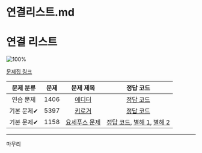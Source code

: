 # 연결리스트.md


# 연결 리스트

![100%](https://progress-bar.dev/3/?scale=3&title=progress&width=500&color=babaca&suffix=/3)

[문제집 링크](https://www.acmicpc.net/workbook/view/7308)

| 문제 분류 | 문제 | 문제 제목 | 정답 코드 |
| :--: | :--: | :--: | :--: |
| 연습 문제 | 1406 | [에디터](https://www.acmicpc.net/problem/1406) | [정답 코드](../0x04/solutions/1406.cpp) |
| 기본 문제✔ | 5397 | [키로거](https://www.acmicpc.net/problem/5397) | [정답 코드](../0x04/solutions/5397.cpp) |
| 기본 문제✔ | 1158 | [요세푸스 문제](https://www.acmicpc.net/problem/1158) | [정답 코드](../0x04/solutions/1158.cpp), [별해 1](../0x04/solutions/1158_1.cpp), [별해 2](../0x04/solutions/1158_2.cpp) |

---
마무리